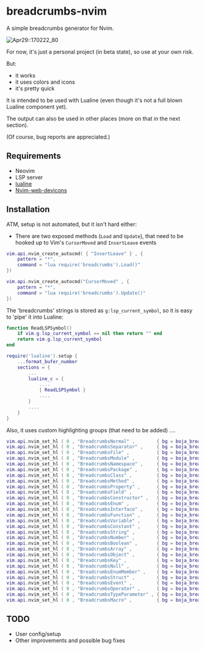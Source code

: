 # breadcrumbs-nvim

A simple breadcrumbs generator for Nvim.

![Apr29::170222_80](https://user-images.githubusercontent.com/39658013/235310933-048ccff0-270d-4c64-98f0-eeb489ed4abf.png)

For now, it's just a personal project (in beta state), so use at your own risk.

But:

- it works
- it uses colors and icons
- it's pretty quick

It is intended to be used with Lualine (even though it's not a full blown Lualine component yet).

The output can also be used in other places (more on that in the next section).

(Of course, bug reports are appreciated.)

## Requirements

- Neovim
- LSP server
- [lualine](https://github.com/nvim-lualine/lualine.nvim)
- [Nvim-web-devicons](https://github.com/nvim-tree/nvim-web-devicons)

## Installation

ATM, setup is not automated, but it isn't hard either:

- There are two exposed methods (`Load` and `Update`), that need to be hooked up to Vim's `CursorMoved` and `InsertLeave` events

```lua
vim.api.nvim_create_autocmd( { "InsertLeave" } , {
	pattern = "*",
	command = "lua require('breadcrumbs').Load()"
})

vim.api.nvim_create_autocmd("CursorMoved" , {
	pattern = "*",
	command = "lua require('breadcrumbs').Update()"
})
```

The 'breadcrumbs' strings is stored as `g:lsp_current_symbol`, so it is easy to 'pipe' it into Lualine:

```lua
function ReadLSPSymbol()
	if vim.g.lsp_current_symbol == nil then return "" end
	return vim.g.lsp_current_symbol
end

require('lualine').setup {
	...format_bufer_number
	sections = {
		...
		lualine_c = {
			....
			{ ReadLSPSymbol }
			....
		}
		....
	}
}
```

Also, it uses custom highlighting groups (that need to be added) ....

```lua
vim.api.nvim_set_hl ( 0 , "BreadcrumbsNormal" ,        { bg = boja_breadcrumbs_bg , fg = "#b0b0b0" } )
vim.api.nvim_set_hl ( 0 , "BreadcrumbsSeparator" ,     { bg = boja_breadcrumbs_bg , fg = "#807a74" } )
vim.api.nvim_set_hl ( 0 , "BreadcrumbsFile" ,          { bg = boja_breadcrumbs_bg , fg = "#80a0f0" } )
vim.api.nvim_set_hl ( 0 , "BreadcrumbsModule" ,        { bg = boja_breadcrumbs_bg , fg = "#80a0f0" } )
vim.api.nvim_set_hl ( 0 , "BreadcrumbsNamespace" ,     { bg = boja_breadcrumbs_bg , fg = "#80a0f0" } )
vim.api.nvim_set_hl ( 0 , "BreadcrumbsPackage" ,       { bg = boja_breadcrumbs_bg , fg = "#80a0f0" } )
vim.api.nvim_set_hl ( 0 , "BreadcrumbsClass" ,         { bg = boja_breadcrumbs_bg , fg = "#80a0f0" } )
vim.api.nvim_set_hl ( 0 , "BreadcrumbsMethod" ,        { bg = boja_breadcrumbs_bg , fg = "#80a0f0" } )
vim.api.nvim_set_hl ( 0 , "BreadcrumbsProperty" ,      { bg = boja_breadcrumbs_bg , fg = "#80a0f0" } )
vim.api.nvim_set_hl ( 0 , "BreadcrumbsField" ,         { bg = boja_breadcrumbs_bg , fg = "#80a0f0" } )
vim.api.nvim_set_hl ( 0 , "BreadcrumbsConstructor" ,   { bg = boja_breadcrumbs_bg , fg = "#80a0f0" } )
vim.api.nvim_set_hl ( 0 , "BreadcrumbsEnum" ,          { bg = boja_breadcrumbs_bg , fg = "#80a0f0" } )
vim.api.nvim_set_hl ( 0 , "BreadcrumbsInterface" ,     { bg = boja_breadcrumbs_bg , fg = "#80a0f0" } )
vim.api.nvim_set_hl ( 0 , "BreadcrumbsFunction" ,      { bg = boja_breadcrumbs_bg , fg = "#80a0f0" } )
vim.api.nvim_set_hl ( 0 , "BreadcrumbsVariable" ,      { bg = boja_breadcrumbs_bg , fg = "#80a0f0" } )
vim.api.nvim_set_hl ( 0 , "BreadcrumbsConstant" ,      { bg = boja_breadcrumbs_bg , fg = "#80a0f0" } )
vim.api.nvim_set_hl ( 0 , "BreadcrumbsString" ,        { bg = boja_breadcrumbs_bg , fg = "#80a0f0" } )
vim.api.nvim_set_hl ( 0 , "BreadcrumbsNumber" ,        { bg = boja_breadcrumbs_bg , fg = "#80a0f0" } )
vim.api.nvim_set_hl ( 0 , "BreadcrumbsBoolean" ,       { bg = boja_breadcrumbs_bg , fg = "#80a0f0" } )
vim.api.nvim_set_hl ( 0 , "BreadcrumbsArray" ,         { bg = boja_breadcrumbs_bg , fg = "#80a0f0" } )
vim.api.nvim_set_hl ( 0 , "BreadcrumbsObject" ,        { bg = boja_breadcrumbs_bg , fg = "#80a0f0" } )
vim.api.nvim_set_hl ( 0 , "BreadcrumbsKey" ,           { bg = boja_breadcrumbs_bg , fg = "#80a0f0" } )
vim.api.nvim_set_hl ( 0 , "BreadcrumbsNull" ,          { bg = boja_breadcrumbs_bg , fg = "#80a0f0" } )
vim.api.nvim_set_hl ( 0 , "BreadcrumbsEnumMember" ,    { bg = boja_breadcrumbs_bg , fg = "#80a0f0" } )
vim.api.nvim_set_hl ( 0 , "BreadcrumbsStruct" ,        { bg = boja_breadcrumbs_bg , fg = "#80a0f0" } )
vim.api.nvim_set_hl ( 0 , "BreadcrumbsEvent" ,         { bg = boja_breadcrumbs_bg , fg = "#80a0f0" } )
vim.api.nvim_set_hl ( 0 , "BreadcrumbsOperator" ,      { bg = boja_breadcrumbs_bg , fg = "#80a0f0" } )
vim.api.nvim_set_hl ( 0 , "BreadcrumbsTypeParameter" , { bg = boja_breadcrumbs_bg , fg = "#80a0f0" } )
vim.api.nvim_set_hl ( 0 , "BreadcrumbsMacro" ,         { bg = boja_breadcrumbs_bg , fg = "#80a0f0" } )
```

## TODO

- User config/setup
- Other improvements and possible bug fixes
